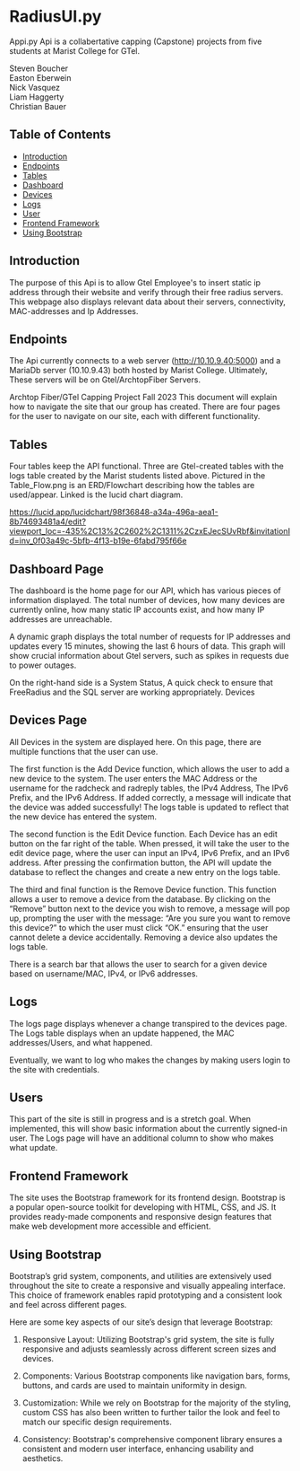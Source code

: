 # RadiusUI.py

Appi.py Api is a collabertative capping (Capstone) projects from five students at Marist College for GTel.

Steven Boucher <br>
Easton Eberwein<br>
Nick Vasquez<br>
Liam Haggerty <br>
Christian Bauer 

## Table of Contents

- [Introduction](#introduction)
- [Endpoints](#endpoints)
- [Tables](#tables)
- [Dashboard](#dashboard-page)
- [Devices](#devices-page)
- [Logs](#logs-page)
- [User](#users)
- [Frontend Framework](#frontend-framework)
- [Using Bootstrap](#using-bootstrap)

## Introduction

The purpose of this Api is to allow Gtel Employee's to insert static ip address through their website and verify through
their free radius servers. This webpage also displays relevant data about their servers, connectivity, MAC-addresses and Ip Addresses.  

## Endpoints

The Api currently connects to a web server (http://10.10.9.40:5000) and a MariaDb server (10.10.9.43) both hosted by Marist College.
Ultimately, These servers will be on Gtel/ArchtopFiber Servers.

Archtop Fiber/GTel Capping Project Fall 2023
This document will explain how to navigate the site that our group has created. There are four pages for the user to navigate on our site, each with different functionality.


## Tables 

Four tables keep the API functional. Three are Gtel-created tables with the logs table created by the Marist students listed above. Pictured in the Table_Flow.png is an ERD/Flowchart describing how the tables are used/appear. Linked is the lucid chart diagram. 

https://lucid.app/lucidchart/98f36848-a34a-496a-aea1-8b74693481a4/edit?viewport_loc=-435%2C13%2C2602%2C1311%2CzxEJecSUvRbf&invitationId=inv_0f03a49c-5bfb-4f13-b19e-6fabd795f66e


## Dashboard Page
The dashboard is the home page for our API, which has various pieces of information displayed. The total number of devices, how many devices are currently online, how many static IP accounts exist, and how many IP addresses are unreachable. 

A dynamic graph displays the total number of requests for IP addresses and updates every 15 minutes, showing the last 6 hours of data. This graph will show crucial information about Gtel servers, such as spikes in requests due to power outages. 

On the right-hand side is a System Status, A quick check to ensure that FreeRadius and the SQL server are working appropriately.
Devices

## Devices Page

All Devices in the system are displayed here.
On this page, there are multiple functions that the user can use.

The first function is the Add Device function, which allows the user to add a new device to the system. The user enters the MAC Address or the username for the radcheck and radreply tables, the IPv4 Address, The IPv6 Prefix, and the IPv6 Address. If added correctly, a message will indicate that the device was added successfully! The logs table is updated to reflect that the new device has entered the system.

The second function is the Edit Device function. Each Device has an edit button on the far right of the table. When pressed, it will take the user to the edit device page, where the user can input an IPv4, IPv6 Prefix, and an IPv6 address. After pressing the confirmation button, the API will update the database to reflect the changes and create a new entry on the logs table.

The third and final function is the Remove Device function. This function allows a user to remove a device from the database. By clicking on the “Remove” button next to the device you wish to remove, a message will pop up, prompting the user with the message: “Are you sure you want to remove this device?” to which the user must click “OK.” ensuring that the user cannot delete a device accidentally. Removing a device also updates the logs table.

There is a search bar that allows the user to search for a given device based on username/MAC, IPv4, or IPv6 addresses.

## Logs
The logs page displays whenever a change transpired to the devices page. The Logs table displays when an update happened, the MAC addresses/Users, and what happened. 

Eventually, we want to log who makes the changes by making users login to the site with credentials. 

## Users
This part of the site is still in progress and is a stretch goal. When implemented, this will show basic information about the currently signed-in user. The Logs page will have an additional column to show who makes what update.

## Frontend Framework

The site uses the Bootstrap framework for its frontend design. Bootstrap is a popular open-source toolkit for developing with HTML, CSS, and JS. It provides ready-made components and responsive design features that make web development more accessible and efficient.

## Using Bootstrap

Bootstrap’s grid system, components, and utilities are extensively used throughout the site to create a responsive and visually appealing interface. This choice of framework enables rapid prototyping and a consistent look and feel across different pages.

Here are some key aspects of our site’s design that leverage Bootstrap:

1. Responsive Layout: Utilizing Bootstrap's grid system, the site is fully responsive and adjusts seamlessly across different screen sizes and devices.

2. Components: Various Bootstrap components like navigation bars, forms, buttons, and cards are used to maintain uniformity in design.

3. Customization: While we rely on Bootstrap for the majority of the styling, custom CSS has also been written to further tailor the look and feel to match our specific design requirements.

4. Consistency: Bootstrap's comprehensive component library ensures a consistent and modern user interface, enhancing usability and aesthetics.

